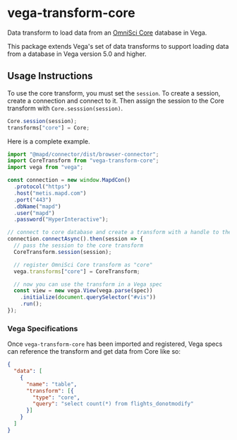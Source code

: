 # vega-transform-core

Data transform to load data from an [OmniSci Core](https://www.omnisci.com/platform/core/) database in Vega.

This package extends Vega's set of data transforms to support loading data from a database in Vega version 5.0 and higher. 

## Usage Instructions

To use the core transform, you must set the `session`. To create a session, create a connection and connect to it. Then assign the session to the Core transform with `Core.sesssion(session)`.

```js
Core.session(session);
transforms["core"] = Core;
```

Here is a complete example.

```js
import "@mapd/connector/dist/browser-connector";
import CoreTransform from "vega-transform-core";
import vega from "vega";

const connection = new window.MapdCon()
  .protocol("https")
  .host("metis.mapd.com")
  .port("443")
  .dbName("mapd")
  .user("mapd")
  .password("HyperInteractive");

// connect to core database and create a transform with a handle to the session
connection.connectAsync().then(session => {
  // pass the session to the core transform
  CoreTransform.session(session);

  // register OmniSci Core transform as "core"
  vega.transforms["core"] = CoreTransform;

  // now you can use the transform in a Vega spec
  const view = new vega.View(vega.parse(spec))
    .initialize(document.querySelector("#vis"))
    .run();
});
```

### Vega Specifications

Once `vega-transform-core` has been imported and registered, Vega specs can reference the transform and get data from Core like so:

```json
{
  "data": [
    {
      "name": "table",
      "transform": [{
        "type": "core",
        "query": "select count(*) from flights_donotmodify"
      }]
    }
  ]
}
```
